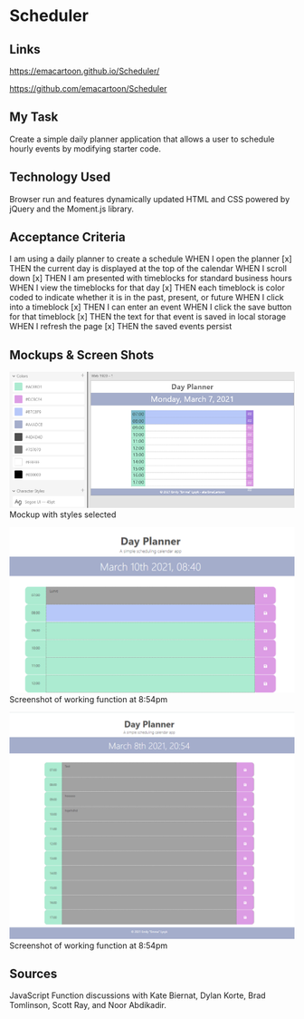 # Scheduler

## Links
https://emacartoon.github.io/Scheduler/

https://github.com/emacartoon/Scheduler

## My Task
Create a simple daily planner application that allows a user to schedule hourly events by modifying starter code.

## Technology Used
Browser run and features dynamically updated HTML and CSS powered by jQuery and the Moment.js library.

## Acceptance Criteria
I am using a daily planner to create a schedule
WHEN I open the planner
[x] THEN the current day is displayed at the top of the calendar
WHEN I scroll down
[x] THEN I am presented with timeblocks for standard business hours
WHEN I view the timeblocks for that day
[x] THEN each timeblock is color coded to indicate whether it is in the past, present, or future
WHEN I click into a timeblock
[x] THEN I can enter an event
WHEN I click the save button for that timeblock
[x] THEN the text for that event is saved in local storage
WHEN I refresh the page
[x] THEN the saved events persist

## Mockups & Screen Shots
![Mockup with styles selected](./Assets/imgs/Mockup_Styles.png)
Mockup with styles selected

![Screenshot of working function at 8:40am](./Assets/imgs/Function_Screenshot_AM.png)
Screenshot of working function at 8:54pm

![Screenshot of working function at 8:54pm](./Assets/imgs/Function_Screenshot.png)
Screenshot of working function at 8:54pm

## Sources
JavaScript Function discussions with Kate Biernat, Dylan Korte, Brad Tomlinson, Scott Ray, and Noor Abdikadir.
